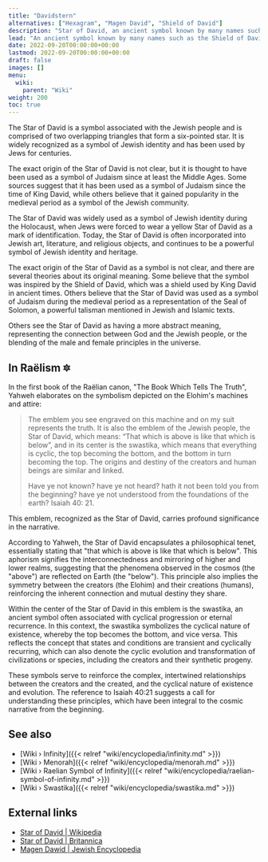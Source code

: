 ```yaml
---
title: "Davidstern"
alternatives: ["Hexagram", "Magen David", "Shield of David"]
description: "Star of David, an ancient symbol known by many names such as the Shield of David (Magen David) or the Seal of Solomon. While generally being associated with the Jewish culture and the Jewish faith, it symbol is depicted by many cultures at various times in human history. In Raëlism, it's meaning is interpreted to represent both equivalence of all scales of existence (commonly referred to by the infamous Hermetic saying \"As above, so below\") as well as the endless vastness of space (infinity)."
lead: "An ancient symbol known by many names such as the Shield of David (Magen David) or the Seal of Solomon. While generally being associated with the Jewish culture and the Jewish faith, it symbol is depicted by many cultures at various times in human history. In Raëlism, it's meaning is interpreted to represent both equivalence of all scales of existence (commonly referred to by the infamous Hermetic saying \"As above, so below\") as well as the endless vastness of space (infinity)."
date: 2022-09-20T00:00:00+00:00
lastmod: 2022-09-20T00:00:00+00:00
draft: false
images: []
menu:
  wiki:
    parent: "Wiki"
weight: 200
toc: true
---
```


The Star of David is a symbol associated with the Jewish people and is comprised of two overlapping triangles that form a six-pointed star. It is widely recognized as a symbol of Jewish identity and has been used by Jews for centuries.

The exact origin of the Star of David is not clear, but it is thought to have been used as a symbol of Judaism since at least the Middle Ages. Some sources suggest that it has been used as a symbol of Judaism since the time of King David, while others believe that it gained popularity in the medieval period as a symbol of the Jewish community.

The Star of David was widely used as a symbol of Jewish identity during the Holocaust, when Jews were forced to wear a yellow Star of David as a mark of identification. Today, the Star of David is often incorporated into Jewish art, literature, and religious objects, and continues to be a powerful symbol of Jewish identity and heritage.

The exact origin of the Star of David as a symbol is not clear, and there are several theories about its original meaning. Some believe that the symbol was inspired by the Shield of David, which was a shield used by King David in ancient times. Others believe that the Star of David was used as a symbol of Judaism during the medieval period as a representation of the Seal of Solomon, a powerful talisman mentioned in Jewish and Islamic texts.

Others see the Star of David as having a more abstract meaning, representing the connection between God and the Jewish people, or the blending of the male and female principles in the universe.

## In Raëlism 🔯

In the first book of the Raëlian canon, "The Book Which Tells The Truth", Yahweh elaborates on the symbolism depicted on the Elohim's machines and attire:

> The emblem you see engraved on this machine and on my suit represents the truth. It is also the emblem of the Jewish people, the Star of David, which means: “That which is above is like that which is below”, and in its center is the swastika, which means that everything is cyclic, the top becoming the bottom, and the bottom in turn becoming the top. The origins and destiny of the creators and human beings are similar and linked.
>
> Have ye not known? have ye not heard? hath it not been told you from the beginning? have ye not understood from the foundations of the earth? Isaiah 40: 21.

This emblem, recognized as the Star of David, carries profound significance in the narrative.

According to Yahweh, the Star of David encapsulates a philosophical tenet, essentially stating that "that which is above is like that which is below". This aphorism signifies the interconnectedness and mirroring of higher and lower realms, suggesting that the phenomena observed in the cosmos (the "above") are reflected on Earth (the "below"). This principle also implies the symmetry between the creators (the Elohim) and their creations (humans), reinforcing the inherent connection and mutual destiny they share.

Within the center of the Star of David in this emblem is the swastika, an ancient symbol often associated with cyclical progression or eternal recurrence. In this context, the swastika symbolizes the cyclical nature of existence, whereby the top becomes the bottom, and vice versa. This reflects the concept that states and conditions are transient and cyclically recurring, which can also denote the cyclic evolution and transformation of civilizations or species, including the creators and their synthetic progeny.

These symbols serve to reinforce the complex, intertwined relationships between the creators and the created, and the cyclical nature of existence and evolution. The reference to Isaiah 40:21 suggests a call for understanding these principles, which have been integral to the cosmic narrative from the beginning.

## See also

- [Wiki › Infinity]({{< relref "wiki/encyclopedia/infinity.md" >}})
- [Wiki › Menorah]({{< relref "wiki/encyclopedia/menorah.md" >}})
- [Wiki › Raelian Symbol of Infinity]({{< relref "wiki/encyclopedia/raelian-symbol-of-infinity.md" >}})
- [Wiki › Swastika]({{< relref "wiki/encyclopedia/swastika.md" >}})

## External links

- [Star of David | Wikipedia](https://en.wikipedia.org/wiki/Star_of_David)
- [Star of David | Britannica](https://www.britannica.com/topic/Star-of-David)
- [Magen Dawid | Jewish Encyclopedia](https://www.jewishencyclopedia.com/articles/10257-magen-dawid)
